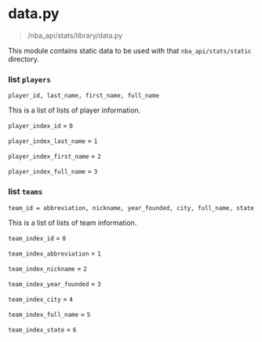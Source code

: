 # data.py
>/nba_api/stats/library/data.py

This module contains static data to be used with that `nba_api/stats/static` directory.

### list `players`

```text
player_id, last_name, first_name, full_name
```

This is a list of lists of player information.

`player_index_id` = `0`

`player_index_last_name` = `1`

`player_index_first_name` = `2`

`player_index_full_name` = `3`



### list `teams`

```text
team_id = abbreviation, nickname, year_founded, city, full_name, state
```

This is a list of lists of team information.

`team_index_id` = `0`

`team_index_abbreviation` = `1`

`team_index_nickname` = `2`

`team_index_year_founded` = `3`

`team_index_city` = `4`

`team_index_full_name` = `5`

`team_index_state` = `6`
